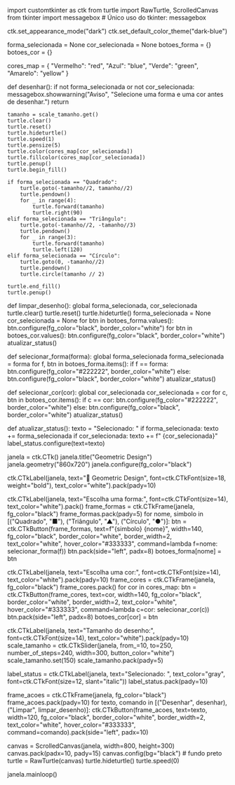 import customtkinter as ctk
from turtle import RawTurtle, ScrolledCanvas
from tkinter import messagebox  # Único uso do tkinter: messagebox



ctk.set_appearance_mode("dark")
ctk.set_default_color_theme("dark-blue")


forma_selecionada = None
cor_selecionada = None
botoes_forma = {}
botoes_cor = {}

cores_map = {
    "Vermelho": "red",
    "Azul": "blue",
    "Verde": "green",
    "Amarelo": "yellow"
}

def desenhar():
    if not forma_selecionada or not cor_selecionada:
        messagebox.showwarning("Aviso", "Selecione uma forma e uma cor antes de desenhar.")
        return

    tamanho = scale_tamanho.get()
    turtle.clear()
    turtle.reset()
    turtle.hideturtle()
    turtle.speed(1)
    turtle.pensize(5)
    turtle.color(cores_map[cor_selecionada])
    turtle.fillcolor(cores_map[cor_selecionada])
    turtle.penup()
    turtle.begin_fill()

    if forma_selecionada == "Quadrado":
        turtle.goto(-tamanho//2, tamanho//2)
        turtle.pendown()
        for _ in range(4):
            turtle.forward(tamanho)
            turtle.right(90)
    elif forma_selecionada == "Triângulo":
        turtle.goto(-tamanho//2, -tamanho//3)
        turtle.pendown()
        for _ in range(3):
            turtle.forward(tamanho)
            turtle.left(120)
    elif forma_selecionada == "Círculo":
        turtle.goto(0, -tamanho//2)
        turtle.pendown()
        turtle.circle(tamanho // 2)

    turtle.end_fill()
    turtle.penup()

def limpar_desenho():
    global forma_selecionada, cor_selecionada
    turtle.clear()
    turtle.reset()
    turtle.hideturtle()
    forma_selecionada = None
    cor_selecionada = None
    for btn in botoes_forma.values():
        btn.configure(fg_color="black", border_color="white")
    for btn in botoes_cor.values():
        btn.configure(fg_color="black", border_color="white")
    atualizar_status()

def selecionar_forma(forma):
    global forma_selecionada
    forma_selecionada = forma
    for f, btn in botoes_forma.items():
        if f == forma:
            btn.configure(fg_color="#222222", border_color="white")
        else:
            btn.configure(fg_color="black", border_color="white")
    atualizar_status()

def selecionar_cor(cor):
    global cor_selecionada
    cor_selecionada = cor
    for c, btn in botoes_cor.items():
        if c == cor:
            btn.configure(fg_color="#222222", border_color="white")
        else:
            btn.configure(fg_color="black", border_color="white")
    atualizar_status()

def atualizar_status():
    texto = "Selecionado: "
    if forma_selecionada:
        texto += forma_selecionada
    if cor_selecionada:
        texto += f" {cor_selecionada}"
    label_status.configure(text=texto)


janela = ctk.CTk()
janela.title("Geometric Design")
janela.geometry("860x720")
janela.configure(fg_color="black")


ctk.CTkLabel(janela, text="🎨 Geometric Design", font=ctk.CTkFont(size=18, weight="bold"), text_color="white").pack(pady=10)


ctk.CTkLabel(janela, text="Escolha uma forma:", font=ctk.CTkFont(size=14), text_color="white").pack()
frame_formas = ctk.CTkFrame(janela, fg_color="black")
frame_formas.pack(pady=5)
for nome, simbolo in [("Quadrado", "■"), ("Triângulo", "▲"), ("Círculo", "●")]:
    btn = ctk.CTkButton(frame_formas, text=f"{simbolo} {nome}", width=140,
                        fg_color="black", border_color="white", border_width=2,
                        text_color="white", hover_color="#333333",
                        command=lambda f=nome: selecionar_forma(f))
    btn.pack(side="left", padx=8)
    botoes_forma[nome] = btn


ctk.CTkLabel(janela, text="Escolha uma cor:", font=ctk.CTkFont(size=14), text_color="white").pack(pady=10)
frame_cores = ctk.CTkFrame(janela, fg_color="black")
frame_cores.pack()
for cor in cores_map:
    btn = ctk.CTkButton(frame_cores, text=cor, width=140,
                        fg_color="black", border_color="white", border_width=2,
                        text_color="white", hover_color="#333333",
                        command=lambda c=cor: selecionar_cor(c))
    btn.pack(side="left", padx=8)
    botoes_cor[cor] = btn


ctk.CTkLabel(janela, text="Tamanho do desenho:", font=ctk.CTkFont(size=14), text_color="white").pack(pady=10)
scale_tamanho = ctk.CTkSlider(janela, from_=10, to=250, number_of_steps=240, width=300, button_color="white")
scale_tamanho.set(150)
scale_tamanho.pack(pady=5)


label_status = ctk.CTkLabel(janela, text="Selecionado: ", text_color="gray", font=ctk.CTkFont(size=12, slant="italic"))
label_status.pack(pady=10)


frame_acoes = ctk.CTkFrame(janela, fg_color="black")
frame_acoes.pack(pady=10)
for texto, comando in [("Desenhar", desenhar), ("Limpar", limpar_desenho)]:
    ctk.CTkButton(frame_acoes, text=texto, width=120,
                  fg_color="black", border_color="white", border_width=2,
                  text_color="white", hover_color="#333333",
                  command=comando).pack(side="left", padx=10)


canvas = ScrolledCanvas(janela, width=800, height=300)
canvas.pack(padx=10, pady=15)
canvas.config(bg="black")  # fundo preto
turtle = RawTurtle(canvas)
turtle.hideturtle()
turtle.speed(0)


janela.mainloop()
